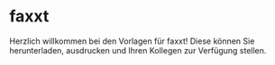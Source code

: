 # faxxt

Herzlich willkommen bei den Vorlagen für faxxt!
Diese können Sie herunterladen, ausdrucken und Ihren Kollegen zur Verfügung stellen.
